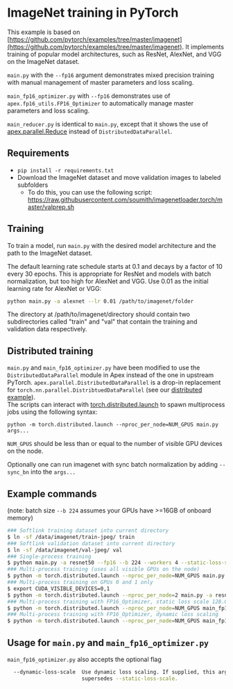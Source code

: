 # ImageNet training in PyTorch

This example is based on [https://github.com/pytorch/examples/tree/master/imagenet](https://github.com/pytorch/examples/tree/master/imagenet).
It implements training of popular model architectures, such as ResNet, AlexNet, and VGG on the ImageNet dataset.

`main.py` with the `--fp16` argument demonstrates mixed precision training with manual management of master parameters and loss scaling.

`main_fp16_optimizer.py` with `--fp16` demonstrates use of `apex.fp16_utils.FP16_Optimizer` to automatically manage master parameters and loss scaling.

`main_reducer.py` is identical to `main.py`, except that it shows the use of [apex.parallel.Reduce](https://nvidia.github.io/apex/parallel.html#apex.parallel.Reducer) instead of `DistributedDataParallel`.

## Requirements

- `pip install -r requirements.txt`
- Download the ImageNet dataset and move validation images to labeled subfolders
    - To do this, you can use the following script: https://raw.githubusercontent.com/soumith/imagenetloader.torch/master/valprep.sh

## Training

To train a model, run `main.py` with the desired model architecture and the path to the ImageNet dataset.

The default learning rate schedule starts at 0.1 and decays by a factor of 10 every 30 epochs. This is appropriate for ResNet and models with batch normalization, but too high for AlexNet and VGG. Use 0.01 as the initial learning rate for AlexNet or VGG:

```bash
python main.py -a alexnet --lr 0.01 /path/to/imagenet/folder
```

The directory at /path/to/imagenet/directory should contain two subdirectories called "train"
and "val" that contain the training and validation data respectively.

## Distributed training

`main.py` and `main_fp16_optimizer.py` have been modified to use the `DistributedDataParallel` module in Apex instead of the one in upstream PyTorch. `apex.parallel.DistributedDataParallel` 
is a drop-in replacement for `torch.nn.parallel.DistribtuedDataParallel` (see our [distributed example](https://github.com/NVIDIA/apex/tree/master/examples/distributed)).  
The scripts can interact with 
[torch.distributed.launch](https://pytorch.org/docs/master/distributed.html#launch-utility)
to spawn multiprocess jobs using the following syntax:
```
python -m torch.distributed.launch --nproc_per_node=NUM_GPUS main.py args...
```
`NUM_GPUS` should be less than or equal to the number of visible GPU devices on the node.

Optionally one can run imagenet with sync batch normalization by adding
`--sync_bn` into the `args...`

## Example commands

(note:  batch size `--b 224` assumes your GPUs have >=16GB of onboard memory)

```bash
### Softlink training dataset into current directory
$ ln -sf /data/imagenet/train-jpeg/ train
### Softlink validation dataset into current directory
$ ln -sf /data/imagenet/val-jpeg/ val
### Single-process training
$ python main.py -a resnet50 --fp16 --b 224 --workers 4 --static-loss-scale 128.0 ./
### Multi-process training (uses all visible GPUs on the node)
$ python -m torch.distributed.launch --nproc_per_node=NUM_GPUS main.py -a resnet50 --fp16 --b 224 --workers 4 --static-loss-scale 128.0 ./
### Multi-process training on GPUs 0 and 1 only
$ export CUDA_VISIBLE_DEVICES=0,1
$ python -m torch.distributed.launch --nproc_per_node=2 main.py -a resnet50 --fp16 --b 224 --workers 4 ./
### Multi-process training with FP16_Optimizer, static loss scale 128.0 (still uses FP32 master params)
$ python -m torch.distributed.launch --nproc_per_node=NUM_GPUS main_fp16_optimizer.py -a resnet50 --fp16 --b 224 --static-loss-scale 128.0 --workers 4 ./
### Multi-process training with FP16_Optimizer, dynamic loss scaling
$ python -m torch.distributed.launch --nproc_per_node=NUM_GPUS main_fp16_optimizer.py -a resnet50 --fp16 --b 224 --dynamic-loss-scale --workers 4 ./
```

## Usage for `main.py` and `main_fp16_optimizer.py`

`main_fp16_optimizer.py` also accepts the optional flag
```bash
  --dynamic-loss-scale  Use dynamic loss scaling. If supplied, this argument
                        supersedes --static-loss-scale.
```

